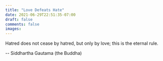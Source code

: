 ```yaml
---
title: "Love Defeats Hate"
date: 2021-06-29T22:51:35-07:00
draft: false
comments: false
images:
---
```


Hatred does not cease by hatred, but only by love; this is the eternal rule.


-- Siddhartha Gautama (the Buddha)
